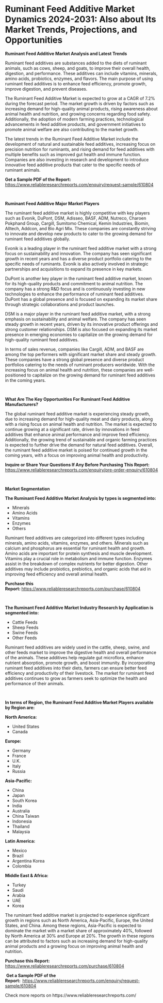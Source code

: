 <p><h1>Ruminant Feed Additive Market Dynamics 2024-2031: Also about Its Market Trends, Projections, and Opportunities</h1></p><p><strong>Ruminant Feed Additive Market Analysis and Latest Trends</strong></p>
<p><p>Ruminant feed additives are substances added to the diets of ruminant animals, such as cows, sheep, and goats, to improve their overall health, digestion, and performance. These additives can include vitamins, minerals, amino acids, probiotics, enzymes, and flavors. The main purpose of using ruminant feed additives is to enhance feed efficiency, promote growth, improve digestion, and prevent diseases.</p><p>The Ruminant Feed Additive Market is expected to grow at a CAGR of 7.2% during the forecast period. The market growth is driven by factors such as increasing demand for high-quality animal products, rising awareness about animal health and nutrition, and growing concerns regarding food safety. Additionally, the adoption of modern farming practices, technological advancements in feed additive products, and government initiatives to promote animal welfare are also contributing to the market growth.</p><p>The latest trends in the Ruminant Feed Additive Market include the development of natural and sustainable feed additives, increasing focus on precision nutrition for ruminants, and rising demand for feed additives with multiple benefits such as improved gut health and immune function. Companies are also investing in research and development to introduce innovative feed additive products that cater to the specific needs of ruminant animals.</p></p>
<p><strong>Get a Sample PDF of the Report:&nbsp;</strong> <a href="https://www.reliableresearchreports.com/enquiry/request-sample/610804">https://www.reliableresearchreports.com/enquiry/request-sample/610804</a></p>
<p>&nbsp;</p>
<p><strong>Ruminant Feed Additive Major Market Players</strong></p>
<p><p>The ruminant feed additive market is highly competitive with key players such as Evonik, DuPont, DSM, Adisseo, BASF, ADM, Nutreco, Charoen Pokphand Group, Cargill, Sumitomo Chemical, Kemin Industries, Biomin, Alltech, Addcon, and Bio Agri Mix. These companies are constantly striving to innovate and develop new products to cater to the growing demand for ruminant feed additives globally.</p><p>Evonik is a leading player in the ruminant feed additive market with a strong focus on sustainability and innovation. The company has seen significant growth in recent years and has a diverse product portfolio catering to the specific needs of ruminants. Evonik is also actively involved in strategic partnerships and acquisitions to expand its presence in key markets.</p><p>DuPont is another key player in the ruminant feed additive market, known for its high-quality products and commitment to animal nutrition. The company has a strong R&D focus and is continuously investing in new technologies to enhance the performance of ruminant feed additives. DuPont has a global presence and is focused on expanding its market share through strategic collaborations and product launches.</p><p>DSM is a major player in the ruminant feed additive market, with a strong emphasis on sustainability and animal welfare. The company has seen steady growth in recent years, driven by its innovative product offerings and strong customer relationships. DSM is also focused on expanding its market presence in emerging economies to capitalize on the growing demand for high-quality ruminant feed additives.</p><p>In terms of sales revenue, companies like Cargill, ADM, and BASF are among the top performers with significant market share and steady growth. These companies have a strong global presence and diverse product portfolios catering to the needs of ruminant producers worldwide. With the increasing focus on animal health and nutrition, these companies are well-positioned to capitalize on the growing demand for ruminant feed additives in the coming years.</p></p>
<p>&nbsp;</p>
<p><strong>What Are The Key Opportunities For Ruminant Feed Additive Manufacturers?</strong></p>
<p><p>The global ruminant feed additive market is experiencing steady growth, due to increasing demand for high-quality meat and dairy products, along with a rising focus on animal health and nutrition. The market is expected to continue growing at a significant rate, driven by innovations in feed additives that enhance animal performance and improve feed efficiency. Additionally, the growing trend of sustainable and organic farming practices is expected to further drive the demand for natural feed additives. Overall, the ruminant feed additive market is poised for continued growth in the coming years, with a focus on improving animal health and productivity.</p></p>
<p><strong>Inquire or Share Your Questions If Any Before Purchasing This Report:</strong> <a href="https://www.reliableresearchreports.com/enquiry/pre-order-enquiry/610804">https://www.reliableresearchreports.com/enquiry/pre-order-enquiry/610804</a></p>
<p>&nbsp;</p>
<p><strong>Market Segmentation</strong></p>
<p><strong>The Ruminant Feed Additive Market Analysis by types is segmented into:</strong></p>
<p><ul><li>Minerals</li><li>Amino Acids</li><li>Vitamins</li><li>Enzymes</li><li>Others</li></ul></p>
<p><p>Ruminant feed additives are categorized into different types including minerals, amino acids, vitamins, enzymes, and others. Minerals such as calcium and phosphorus are essential for ruminant health and growth. Amino acids are important for protein synthesis and muscle development. Vitamins play a crucial role in metabolism and immune function. Enzymes assist in the breakdown of complex nutrients for better digestion. Other additives may include probiotics, prebiotics, and organic acids that aid in improving feed efficiency and overall animal health.</p></p>
<p><strong>Purchase this Report:&nbsp;</strong><a href="https://www.reliableresearchreports.com/purchase/610804">https://www.reliableresearchreports.com/purchase/610804</a></p>
<p>&nbsp;</p>
<p><strong>The Ruminant Feed Additive Market Industry Research by Application is segmented into:</strong></p>
<p><ul><li>Cattle Feeds</li><li>Sheep Feeds</li><li>Swine Feeds</li><li>Other Feeds</li></ul></p>
<p><p>Ruminant feed additives are widely used in the cattle, sheep, swine, and other feeds market to improve the digestive health and overall performance of the animals. These additives help regulate gut microflora, enhance nutrient absorption, promote growth, and boost immunity. By incorporating ruminant feed additives into their diets, farmers can ensure better feed efficiency and productivity of their livestock. The market for ruminant feed additives continues to grow as farmers seek to optimize the health and performance of their animals.</p></p>
<p>&nbsp;</p>
<p><strong>In terms of Region, the Ruminant Feed Additive Market Players available by Region are:</strong></p>
<p>
    <p> <strong> North America: </strong>
        <ul>
            <li>United States</li>
            <li>Canada</li>
        </ul>
        </p> 
    <p> <strong> Europe: </strong>
        <ul>
            <li>Germany</li>
            <li>France</li>
            <li>U.K.</li>
            <li>Italy</li>
            <li>Russia</li>
        </ul>
        </p> 
    <p> <strong> Asia-Pacific: </strong>
        <ul>
            <li>China</li>
            <li>Japan</li>
            <li>South Korea</li>
            <li>India</li>
            <li>Australia</li>
            <li>China Taiwan</li>
            <li>Indonesia</li>
            <li>Thailand</li>
            <li>Malaysia</li>
        </ul>
        </p> 
    <p> <strong> Latin America: </strong>
        <ul>
            <li>Mexico</li>
            <li>Brazil</li>
            <li>Argentina Korea</li>
            <li>Colombia</li>
        </ul>
        </p> 
    <p> <strong> Middle East & Africa: </strong>
        <ul>
            <li>Turkey</li>
            <li>Saudi</li>
            <li>Arabia</li>
            <li>UAE</li>
            <li>Korea</li>
        </ul>
    </p>
    </p>
<p><p>The ruminant feed additive market is projected to experience significant growth in regions such as North America, Asia-Pacific, Europe, the United States, and China. Among these regions, Asia-Pacific is expected to dominate the market with a market share of approximately 40%, followed by North America at 30% and Europe at 20%. The growth in these regions can be attributed to factors such as increasing demand for high-quality animal products and a growing focus on improving animal health and nutrition.</p></p>
<p><strong>Purchase this Report: </strong><a href="https://www.reliableresearchreports.com/purchase/610804">https://www.reliableresearchreports.com/purchase/610804</a></p>
<p>&nbsp;<strong>Get a Sample PDF of the Report:&nbsp;&nbsp;</strong><a href="https://www.reliableresearchreports.com/enquiry/request-sample/610804">https://www.reliableresearchreports.com/enquiry/request-sample/610804</a></p>
<p><strong></strong></p>
<p>Check more reports on https://www.reliableresearchreports.com/</p>